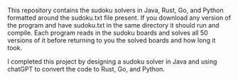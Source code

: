 This repository contains the sudoku solvers in Java, Rust, Go, and Python formatted around the sudoku.txt file present. If you download any version of the program and have sudoku.txt in the same directory it should run and compile. Each program reads in the sudoku boards and solves all 50 versions of it before returning to you the solved boards and how long it took.

I completed this project by designing a sudoku solver in Java and using chatGPT to convert the code to Rust, Go, and Python.
